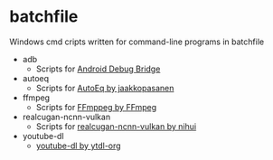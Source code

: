 # batchfile
Windows cmd cripts written for command-line programs in batchfile

- adb
    - Scripts for [Android Debug Bridge](https://developer.android.com/studio/command-line/adb)
- autoeq
    - Scripts for [AutoEq by jaakkopasanen](https://github.com/jaakkopasanen/AutoEq)
- ffmpeg
    - Scripts for [FFmppeg by FFmpeg](https://github.com/FFmpeg/FFmpeg)
- realcugan-ncnn-vulkan
    - Scripts for [realcugan-ncnn-vulkan by nihui](https://github.com/nihui/realcugan-ncnn-vulkan)
- youtube-dl
    - [youtube-dl by ytdl-org](https://github.com/ytdl-org/youtube-dl)